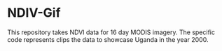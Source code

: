 # NDIV-Gif
This repository takes NDVI data for 16 day MODIS imagery. The specific code represents clips the data to showcase Uganda in the year 2000. 
